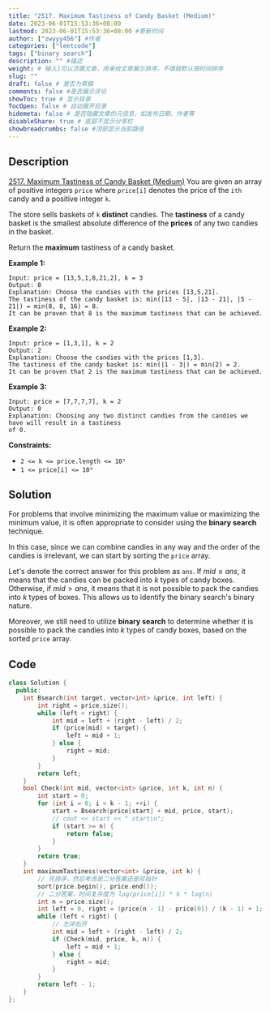 ```yaml
---
title: "2517. Maximum Tastiness of Candy Basket (Medium)"
date: 2023-06-01T15:53:36+08:00
lastmod: 2023-06-01T15:53:36+08:00 #更新时间
author: ["zwyyy456"] #作者
categories: ["leetcode"]
tags: ["binary search"]
description: "" #描述
weight: # 输入1可以顶置文章，用来给文章展示排序，不填就默认按时间排序
slug: ""
draft: false # 是否为草稿
comments: false #是否展示评论
showToc: true # 显示目录
TocOpen: false # 自动展开目录
hidemeta: false # 是否隐藏文章的元信息，如发布日期、作者等
disableShare: true # 底部不显示分享栏
showbreadcrumbs: false #顶部显示当前路径
---
```

## Description
[2517. Maximum Tastiness of Candy Basket (Medium)](https://leetcode.com/problems/maximum-tastiness-of-candy-basket/)
You are given an array of positive integers `price` where `price[i]` denotes the price of the `ith`
candy and a positive integer `k`.

The store sells baskets of `k` **distinct** candies. The **tastiness** of a candy basket is the
smallest absolute difference of the **prices** of any two candies in the basket.

Return the **maximum** tastiness of a candy basket.

**Example 1:**

```
Input: price = [13,5,1,8,21,2], k = 3
Output: 8
Explanation: Choose the candies with the prices [13,5,21].
The tastiness of the candy basket is: min(|13 - 5|, |13 - 21|, |5 - 21|) = min(8, 8, 16) = 8.
It can be proven that 8 is the maximum tastiness that can be achieved.

```

**Example 2:**

```
Input: price = [1,3,1], k = 2
Output: 2
Explanation: Choose the candies with the prices [1,3].
The tastiness of the candy basket is: min(|1 - 3|) = min(2) = 2.
It can be proven that 2 is the maximum tastiness that can be achieved.

```

**Example 3:**

```
Input: price = [7,7,7,7], k = 2
Output: 0
Explanation: Choosing any two distinct candies from the candies we have will result in a tastiness
of 0.

```

**Constraints:**

- `2 <= k <= price.length <= 10⁵`
- `1 <= price[i] <= 10⁹`


## Solution
For problems that involve minimizing the maximum value or maximizing the minimum value, it is often appropriate to consider using the **binary search** technique.

In this case, since we can combine candies in any way and the order of the candies is irrelevant, we can start by sorting the `price` array.

Let's denote the correct answer for this problem as `ans`. If $mid \leq ans$, it means that the candies can be packed into $k$ types of candy boxes. Otherwise, if $mid > ans$, it means that it is not possible to pack the candies into $k$ types of boxes. This allows us to identify the binary search's binary nature.

Moreover, we still need to utilize **binary search** to determine whether it is possible to pack the candies into $k$ types of candy boxes, based on the sorted `price` array.

## Code
```cpp
class Solution {
  public:
    int Bsearch(int target, vector<int> &price, int left) {
        int right = price.size();
        while (left < right) {
            int mid = left + (right - left) / 2;
            if (price[mid] < target) {
                left = mid + 1;
            } else {
                right = mid;
            }
        }
        return left;
    }
    bool Check(int mid, vector<int> &price, int k, int n) {
        int start = 0;
        for (int i = 0; i < k - 1; ++i) {
            start = Bsearch(price[start] + mid, price, start);
            // cout << start << " start\n";
            if (start >= n) {
                return false;
            }
        }
        return true;
    }
    int maximumTastiness(vector<int> &price, int k) {
        // 先排序，然后考虑是二分答案还是双指针
        sort(price.begin(), price.end());
        // 二分答案，时间复杂度为 log(price[i]) * k * log(n)
        int n = price.size();
        int left = 0, right = (price[n - 1] - price[0]) / (k - 1) + 1; // 先看看 k 行不行，不行就改成 2
        while (left < right) {
            // 左闭右开
            int mid = left + (right - left) / 2;
            if (Check(mid, price, k, n)) {
                left = mid + 1;
            } else {
                right = mid;
            }
        }
        return left - 1;
    }
};
```

